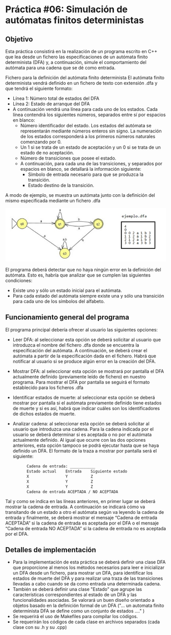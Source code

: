 # Práctica #06: Simulación de autómatas finitos deterministas

## Objetivo

Esta práctica consistirá en la realización de un programa escrito en C++ que lea desde un fichero las especificaciones de un autómata finito determinista (DFA) y, a continuación, simule el comportamiento del autómata para una cadena que se dé como entrada.

Fichero para la definición del autómata finito determinista
El autómata finito determinista vendrá definido en un fichero de texto con extensión .dfa y que tendrá el siguiente formato:

* Línea 1: Número total de estados del DFA
* Línea 2: Estado de arranque del DFA
* A continuación vendrá una línea para cada uno de los estados. Cada línea contendrá los siguientes números, separados entre sí por espacios en blanco:
    * Número identificador del estado. Los estados del autómata se representarán mediante números enteros sin signo. La numeración de los estados corresponderá a los primeros números naturales comenzando por 0.
    * Un 1 si se trata de un estado de aceptación y un 0 si se trata de un estado de no aceptación.
    * Número de transiciones que posee el estado.
    * A continuación, para cada una de las transiciones, y separados por espacios en blanco, se detallará la información siguiente:
        * Símbolo de entrada necesario para que se produzca la transición.
        * Estado destino de la transición.

A modo de ejemplo, se muestra un autómata junto con la definición del mismo especificada mediante un fichero .dfa

![Simulación DFA](img/SimulacionDFA.jpg)

El programa deberá detectar que no haya ningún error en la definición del autómata. Esto es, habría que analizar que se cumplen las siguientes condiciones:

* Existe uno y sólo un estado inicial para el autómata.
* Para cada estado del autómata siempre existe una y sólo una transición para cada uno de los símbolos del alfabeto.

## Funcionamiento general del programa

El programa principal debería ofrecer al usuario las siguientes opciones:

* Leer DFA: al seleccionar esta opción se deberá solicitar al usuario que introduzca el nombre del fichero .dfa donde se encuentra la especificación del autómata. A continuación, se deberá crear el autómata a partir de la especificación dada en el fichero. Habrá que notificar al usuario si se produce algún error en la creación del DFA. 

* Mostrar DFA: al seleccionar esta opción se mostrará por pantalla el DFA actualmente definido (previamente leído de fichero) en nuestro programa. Para mostrar el DFA por pantalla se seguirá el formato establecido para los ficheros .dfa

* Identificar estados de muerte: al seleccionar esta opción se deberá mostrar por pantalla si el autómata previamente definido tiene estados de muerte y si es así, habrá que indicar cuáles son los identificadores de dichos estados de muerte.

* Analizar cadena: al seleccionar esta opción se deberá solicitar al usuario que introduzca una cadena. Para la cadena indicada por el usuario se deberá determinar si es aceptada o no por el autómata actualmente definido. Al igual que ocurre con las dos opciones anteriores, esta opción tampoco se podrá ejecutar hasta que se haya definido un DFA. El formato de la traza a mostrar por pantalla será el siguiente:

            Cadena de entrada: ___________
            Estado actual    Entrada    Siguiente estado
            X                Y          Z
            X                Y          Z
            X                Y          Z
            Cadena de entrada ACEPTADA / NO ACEPTADA

Tal y como se indica en las líneas anteriores, en primer lugar se deberá mostrar la cadena de entrada. A continuación se indicará cómo va transitando de un estado a otro el autómata según va leyendo la cadena de entrada y finalmente, se deberá mostrar el mensaje “Cadena de entrada ACEPTADA” si la cadena de entrada es aceptada por el DFA o el mensaje “Cadena de entrada NO ACEPTADA” si la cadena de entrada no es aceptada por el DFA.

## Detalles de implementación

* Para la implementación de esta práctica se deberá definir una clase DFA que proporcione al menos los métodos necesarios para leer e inicializar un DFA desde un fichero, para mostrar un DFA, para identificar los estados de muerte del DFA y para realizar una traza de las transiciones llevadas a cabo cuando se da como entrada una determinada cadena.
* También se deberá definir una clase "Estado" que agrupe las características correspondientes al estado de un DFA y las funcionalidades asociadas. Se valorará un buen diseño orientado a objetos basado en la definición formal de un DFA ("... un automata finito determinista DFA se define como un conjunto de estados ...." )
* Se requerirá el uso de Makefiles para compilar los códigos.
* Se requerirán los códigos de cada clase en archivos separados (cada clase con su .h y su .cpp)